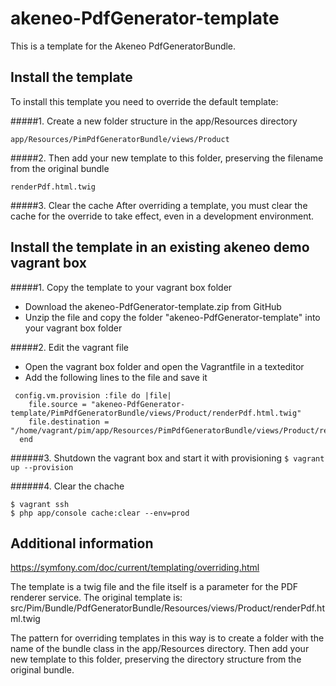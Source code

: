 # akeneo-PdfGenerator-template

This is a template for the Akeneo PdfGeneratorBundle.

## Install the template

To install this template you need to override the default template:

#####1. Create a new folder structure in the app/Resources directory
```
app/Resources/PimPdfGeneratorBundle/views/Product
```

#####2. Then add your new template to this folder, preserving the filename from the original bundle
```
renderPdf.html.twig 
```

#####3. Clear the cache
After overriding a template, you must clear the cache for the override to take effect, even in a development environment.

## Install the template in an existing akeneo demo vagrant box
#####1. Copy the template to your vagrant box folder

* Download the akeneo-PdfGenerator-template.zip from GitHub
* Unzip the file and copy the folder "akeneo-PdfGenerator-template" into your vagrant box folder


#####2. Edit the vagrant file
* Open the vagrant box folder and open the Vagrantfile in a texteditor
* Add the following lines to the file and save it

```
 config.vm.provision :file do |file|
    file.source = "akeneo-PdfGenerator-template/PimPdfGeneratorBundle/views/Product/renderPdf.html.twig"
    file.destination = "/home/vagrant/pim/app/Resources/PimPdfGeneratorBundle/views/Product/renderPdf.html.twig"
  end
```
######3. Shutdown the vagrant box and start it with provisioning
`$ vagrant up --provision`

######4. Clear the chache
```
$ vagrant ssh
$ php app/console cache:clear --env=prod
```

## Additional information

https://symfony.com/doc/current/templating/overriding.html

The template is a twig file and the file itself is a parameter for the PDF renderer service.
The original template is: src/Pim/Bundle/PdfGeneratorBundle/Resources/views/Product/renderPdf.html.twig

The pattern for overriding templates in this way is to create a folder with the name of the bundle class in the app/Resources directory. 
Then add your new template to this folder, preserving the directory structure from the original bundle.
